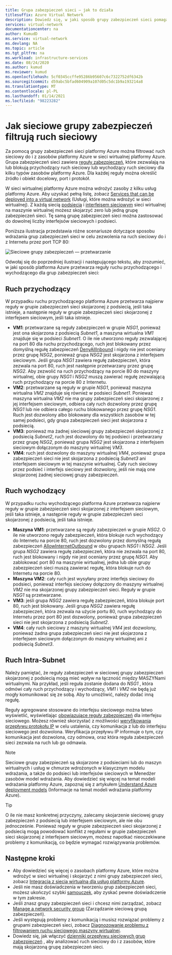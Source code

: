 ```yaml
---
title: Grupa zabezpieczeń sieci — jak to działa
titlesuffix: Azure Virtual Network
description: Dowiedz się, w jaki sposób grupy zabezpieczeń sieci pomagają w filtrowaniu ruchu sieciowego między zasobami platformy Azure.
services: virtual-network
documentationcenter: na
author: KumudD
ms.service: virtual-network
ms.devlang: NA
ms.topic: article
ms.tgt_pltfrm: na
ms.workload: infrastructure-services
ms.date: 08/24/2020
ms.author: kumud
ms.reviewer: kumud
ms.openlocfilehash: 5cf0345ccffe95286b95607c6c7322752df6342b
ms.sourcegitcommit: d59abc5bfad604909a107d05c5dc1b9a193214a8
ms.translationtype: MT
ms.contentlocale: pl-PL
ms.lasthandoff: 01/14/2021
ms.locfileid: "98223282"
---
```

# <a name="how-network-security-groups-filter-network-traffic"></a>Jak sieciowe grupy zabezpieczeń filtrują ruch sieciowy
<a name="network-security-groups"></a>

Za pomocą grupy zabezpieczeń sieci platformy Azure można filtrować ruch sieciowy do i z zasobów platformy Azure w sieci wirtualnej platformy Azure. Grupa zabezpieczeń sieci zawiera [reguły zabezpieczeń](./network-security-groups-overview.md#security-rules), które zezwalają na lub blokują przychodzący ruch sieciowy lub wychodzący ruch sieciowy dla kilku typów zasobów platformy Azure. Dla każdej reguły można określić źródło i obiekt docelowy, port i protokół.

W sieci wirtualnej platformy Azure można wdrożyć zasoby z kilku usług platformy Azure. Aby uzyskać pełną listę, zobacz [Services that can be deployed into a virtual network](virtual-network-for-azure-services.md#services-that-can-be-deployed-into-a-virtual-network) (Usługi, które można wdrożyć w sieci wirtualnej). Z każdą siecią [podsiecią](virtual-network-manage-subnet.md#change-subnet-settings) i [interfejsem sieciowym](virtual-network-network-interface.md#associate-or-dissociate-a-network-security-group) sieci wirtualnej na maszynie wirtualnej możesz skojarzyć zero lub jedną grupę zabezpieczeń sieci. Tę samą grupę zabezpieczeń sieci można zastosować do dowolnej liczby interfejsów sieciowych i podsieci.

Poniższa ilustracja przedstawia różne scenariusze dotyczące sposobu wdrażania grup zabezpieczeń sieci w celu zezwolenia na ruch sieciowy do i z Internetu przez port TCP 80:

![Sieciowe grupy zabezpieczeń — przetwarzanie](./media/network-security-group-how-it-works/network-security-group-interaction.png)

Odwołaj się do poprzedniej ilustracji i następującego tekstu, aby zrozumieć, w jaki sposób platforma Azure przetwarza reguły ruchu przychodzącego i wychodzącego dla grup zabezpieczeń sieci:

## <a name="inbound-traffic"></a>Ruch przychodzący

W przypadku ruchu przychodzącego platforma Azure przetwarza najpierw reguły w grupie zabezpieczeń sieci skojarzonej z podsiecią, jeśli taka istnieje, a następnie reguły w grupie zabezpieczeń sieci skojarzonej z interfejsem sieciowym, jeśli taka istnieje.

- **VM1**: przetwarzane są reguły zabezpieczeń w grupie *NSG1*, ponieważ jest ona skojarzona z podsiecią *Subnet1*, a maszyna wirtualna *VM1* znajduje się w podsieci *Subnet1*. O ile nie utworzono reguły zezwalającej na port 80 dla ruchu przychodzącego, ruch jest blokowany przez domyślną regułę zabezpieczeń [DenyAllInbound](./network-security-groups-overview.md#denyallinbound) i nigdy nie jest oceniany przez grupę *NSG2*, ponieważ grupa *NSG2* jest skojarzona z interfejsem sieciowym. Jeśli grupa *NSG1* zawiera regułę zabezpieczeń, która zezwala na port 80, ruch jest następnie przetwarzany przez grupę *NSG2*. Aby zezwolić na ruch przychodzący na porcie 80 do maszyny wirtualnej, obie grupy *NSG1* i *NSG2* muszą zawierać regułę zezwalającą ruch przychodzący na porcie 80 z Internetu.
- **VM2**: przetwarzane są reguły w grupie *NSG1*, ponieważ maszyna wirtualna *VM2* znajduje się również w podsieci *Subnet1*. Ponieważ maszyna wirtualna *VM2* nie ma grupy zabezpieczeń sieci skojarzonej z jej interfejsem sieciowym, odbiera cały ruch dozwolony przez grupę *NSG1* lub nie odbiera całego ruchu blokowanego przez grupę *NSG1*. Ruch jest dozwolony albo blokowany dla wszystkich zasobów w tej samej podsieci, gdy grupa zabezpieczeń sieci jest skojarzona z podsiecią.
- **VM3**: ponieważ ma żadnej sieciowej grupy zabezpieczeń skojarzonej z podsiecią *Subnet2*, ruch jest dozwolony do tej podsieci i przetwarzany przez grupę *NSG2*, ponieważ grupa *NSG2* jest skojarzona z interfejsem sieciowym dołączonym do maszyny wirtualnej *VM3*.
- **VM4**: ruch jest dozwolony do maszyny wirtualnej *VM4*, ponieważ grupa zabezpieczeń sieci nie jest skojarzona z podsiecią *Subnet3* ani interfejsem sieciowym w tej maszynie wirtualnej. Cały ruch sieciowy przez podsieć i interfejs sieciowy jest dozwolony, jeśli nie mają one skojarzonej żadnej sieciowej grupy zabezpieczeń.

## <a name="outbound-traffic"></a>Ruch wychodzący

W przypadku ruchu wychodzącego platforma Azure przetwarza najpierw reguły w grupie zabezpieczeń sieci skojarzonej z interfejsem sieciowym, jeśli taka istnieje, a następnie reguły w grupie zabezpieczeń sieci skojarzonej z podsiecią, jeśli taka istnieje.

- **Maszyna VM1**: przetwarzane są reguły zabezpieczeń w grupie *NSG2*. O ile nie utworzono reguły zabezpieczeń, która blokuje ruch wychodzący do Internetu na porcie 80, ruch jest dozwolony przez domyślną regułą zabezpieczeń [AllowInternetOutbound](./network-security-groups-overview.md#allowinternetoutbound) w obu grupach *NSG1* i *NSG2*. Jeśli grupa *NSG2* zawiera regułę zabezpieczeń, która nie zezwala na port 80, ruch jest blokowany i nigdy nie jest oceniany przez grupę *NSG1*. Aby zablokować port 80 na maszynie wirtualnej, jedna lub obie grupy zabezpieczeń sieci muszą zawierać regułę, która blokuje ruch do Internetu na porcie 80.
- **Maszyna VM2**: cały ruch jest wysyłany przez interfejs sieciowy do podsieci, ponieważ interfejs sieciowy dołączony do maszyny wirtualnej *VM2* nie ma skojarzonej grupy zabezpieczeń sieci. Reguły w grupie *NSG1* są przetwarzane.
- **VM3**: jeśli grupa *NSG2* zawiera regułę zabezpieczeń, która blokuje port 80, ruch jest blokowany. Jeśli grupa *NSG2* zawiera regułę zabezpieczeń, która zezwala na użycie portu 80, ruch wychodzący do Internetu przez port 80 jest dozwolony, ponieważ grupa zabezpieczeń sieci nie jest skojarzona z podsiecią *Subnet2*.
- **VM4**: cały ruch sieciowy z maszyny wirtualnej *VM4* jest dozwolony, ponieważ żadna grupa zabezpieczeń sieci nie jest skojarzona z interfejsem sieciowym dołączonym do maszyny wirtualnej ani z podsiecią *Subnet3*.


## <a name="intra-subnet-traffic"></a>Ruch Intra-Subnet

Należy pamiętać, że reguły zabezpieczeń w sieciowej grupy zabezpieczeń skojarzonej z podsiecią mogą mieć wpływ na łączność między MASZYNami wirtualnymi. Na przykład, jeśli reguła zostanie dodana do *NSG1* , która odmówi cały ruch przychodzący i wychodzący, *VM1* i *VM2* nie będą już mogły komunikować się ze sobą. Aby to umożliwić, należy dodać inną regułę. 

Reguły agregowane stosowane do interfejsu sieciowego można łatwo wyświetlić, wyświetlając [obowiązujące reguły zabezpieczeń](virtual-network-network-interface.md#view-effective-security-rules) dla interfejsu sieciowego. Możesz również skorzystać z możliwości [weryfikowania przepływu protokołu IP](../network-watcher/diagnose-vm-network-traffic-filtering-problem.md?toc=%2fazure%2fvirtual-network%2ftoc.json) w celu ustalenia, czy komunikacja z lub do interfejsu sieciowego jest dozwolona. Weryfikacja przepływu IP informuje o tym, czy komunikacja jest dozwolona, czy odmowa, oraz która reguła zabezpieczeń sieci zezwala na ruch lub go odmawia.

> [!NOTE]
> Sieciowe grupy zabezpieczeń są skojarzone z podsieciami lub do maszyn wirtualnych i usług w chmurze wdrożonych w klasycznym modelu wdrażania, a także do podsieci lub interfejsów sieciowych w Menedżer zasobów model wdrażania. Aby dowiedzieć się więcej na temat modeli wdrażania platformy Azure, zapoznaj się z artykułem [Understand Azure deployment models](../azure-resource-manager/management/deployment-models.md?toc=%2fazure%2fvirtual-network%2ftoc.json) (Informacje na temat modeli wdrażania platformy Azure).

> [!TIP]
> O ile nie masz konkretnej przyczyny, zalecamy skojarzenie sieciowej grupy zabezpieczeń z podsiecią lub interfejsem sieciowym, ale nie obu jednocześnie. Ponieważ reguły w grupie zabezpieczeń sieci skojarzonej z podsiecią mogą powodować konflikt z regułami w grupie zabezpieczeń sieci skojarzonej z interfejsem sieciowym, możesz napotkać nieoczekiwane problemy z komunikacją, co będzie wymagać rozwiązywania problemów.

## <a name="next-steps"></a>Następne kroki

* Aby dowiedzieć się więcej o zasobach platformy Azure, które można wdrożyć w sieci wirtualnej i skojarzyć z nimi grupy zabezpieczeń sieci, zobacz [Integracja z siecią wirtualną dla usług platformy Azure](virtual-network-for-azure-services.md).
* Jeśli nie masz doświadczenia w tworzeniu grup zabezpieczeń sieci, możesz ukończyć szybki [samouczek](tutorial-filter-network-traffic.md), aby zyskać pewne doświadczenie w tym zakresie.
* Jeśli znasz grupy zabezpieczeń sieci i chcesz nimi zarządzać, zobacz [Manage a network security group](manage-network-security-group.md) (Zarządzanie sieciową grupą zabezpieczeń). 
* Jeśli występują problemy z komunikacją i musisz rozwiązać problemy z grupami zabezpieczeń sieci, zobacz [Diagnozowanie problemu z filtrowaniem ruchu sieciowego maszyny wirtualnej](diagnose-network-traffic-filter-problem.md). 
* Dowiedz się, jak włączyć [dzienniki przepływu sieciowych grup zabezpieczeń](../network-watcher/network-watcher-nsg-flow-logging-portal.md?toc=%2fazure%2fvirtual-network%2ftoc.json) , aby analizować ruch sieciowy do i z zasobów, które mają skojarzoną grupę zabezpieczeń sieci.